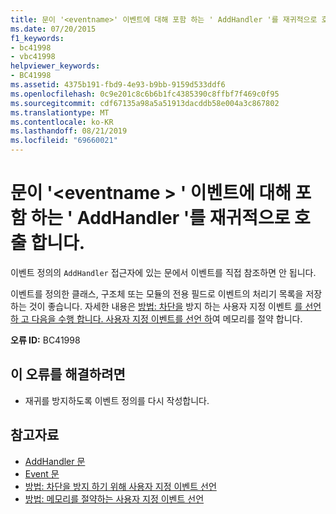 ```yaml
---
title: 문이 '<eventname>' 이벤트에 대해 포함 하는 ' AddHandler '를 재귀적으로 호출 합니다.
ms.date: 07/20/2015
f1_keywords:
- bc41998
- vbc41998
helpviewer_keywords:
- BC41998
ms.assetid: 4375b191-fbd9-4e93-b9bb-9159d533ddf6
ms.openlocfilehash: 0c9e201c8c6b6b1fc4385390c8ffbf7f469c0f95
ms.sourcegitcommit: cdf67135a98a5a51913dacddb58e004a3c867802
ms.translationtype: MT
ms.contentlocale: ko-KR
ms.lasthandoff: 08/21/2019
ms.locfileid: "69660021"
---
```

# <a name="statement-recursively-calls-the-containing-addhandler-for-event-eventname"></a>문이 '\<eventname > ' 이벤트에 대해 포함 하는 ' AddHandler '를 재귀적으로 호출 합니다.
이벤트 정의의 `AddHandler` 접근자에 있는 문에서 이벤트를 직접 참조하면 안 됩니다.  
  
 이벤트를 정의한 클래스, 구조체 또는 모듈의 전용 필드로 이벤트의 처리기 목록을 저장하는 것이 좋습니다. 자세한 내용은 [방법: 차단을](../../visual-basic/programming-guide/language-features/events/how-to-declare-custom-events-to-avoid-blocking.md) 방지 하는 사용자 지정 이벤트 [를 선언 하 고 다음을 수행 합니다. 사용자 지정 이벤트를 선언 하](../../visual-basic/programming-guide/language-features/events/how-to-declare-custom-events-to-conserve-memory.md)여 메모리를 절약 합니다.  
  
 **오류 ID:** BC41998  
  
## <a name="to-correct-this-error"></a>이 오류를 해결하려면  
  
- 재귀를 방지하도록 이벤트 정의를 다시 작성합니다.  
  
## <a name="see-also"></a>참고자료

- [AddHandler 문](../language-reference/statements/addhandler-statement.md)
- [Event 문](../../visual-basic/language-reference/statements/event-statement.md)
- [방법: 차단을 방지 하기 위해 사용자 지정 이벤트 선언](../../visual-basic/programming-guide/language-features/events/how-to-declare-custom-events-to-avoid-blocking.md)
- [방법: 메모리를 절약하는 사용자 지정 이벤트 선언](../../visual-basic/programming-guide/language-features/events/how-to-declare-custom-events-to-conserve-memory.md)
